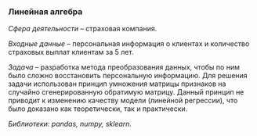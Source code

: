 ### Линейная алгебра ##

*Сфера деятельности* – страховая компания. 

*Входные данные* – персональная информация о клиентах и количество страховых выплат клиентам за 5 лет.

*Задача* – разработка метода преобразования данных, чтобы по ним было сложно восстановить персональную информацию.
Для решения задачи использован принцип умножения матрицы признаков на случайно сгенерированную обратимую матрицу. 
Данный принцип не приводит к изменению качеству модели (линейной регрессии), что было доказано как теоретически, так и практически. 

*Библиотеки: pandas, numpy, sklearn.*




